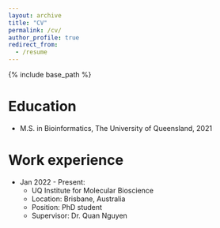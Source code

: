 ```yaml
---
layout: archive
title: "CV"
permalink: /cv/
author_profile: true
redirect_from:
  - /resume
---
```


{% include base_path %}

Education
======
* M.S. in Bioinformatics, The University of Queensland, 2021

Work experience
======
* Jan 2022 - Present: 
  * UQ Institute for Molecular Bioscience
  * Location: Brisbane, Australia
  * Position: PhD student
  * Supervisor: Dr. Quan Nguyen
